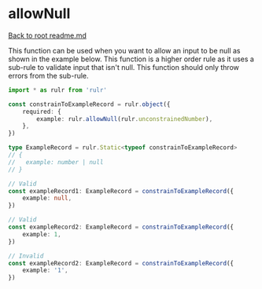 # allowNull

[Back to root readme.md](../../../readme.md)

This function can be used when you want to allow an input to be null as shown in the example below. This function is a higher order rule as it uses a sub-rule to validate input that isn't null. This function should only throw errors from the sub-rule.

```ts
import * as rulr from 'rulr'

const constrainToExampleRecord = rulr.object({
	required: {
		example: rulr.allowNull(rulr.unconstrainedNumber),
	},
})

type ExampleRecord = rulr.Static<typeof constrainToExampleRecord>
// {
//   example: number | null
// }

// Valid
const exampleRecord1: ExampleRecord = constrainToExampleRecord({
	example: null,
})

// Valid
const exampleRecord2: ExampleRecord = constrainToExampleRecord({
	example: 1,
})

// Invalid
const exampleRecord2: ExampleRecord = constrainToExampleRecord({
	example: '1',
})
```
